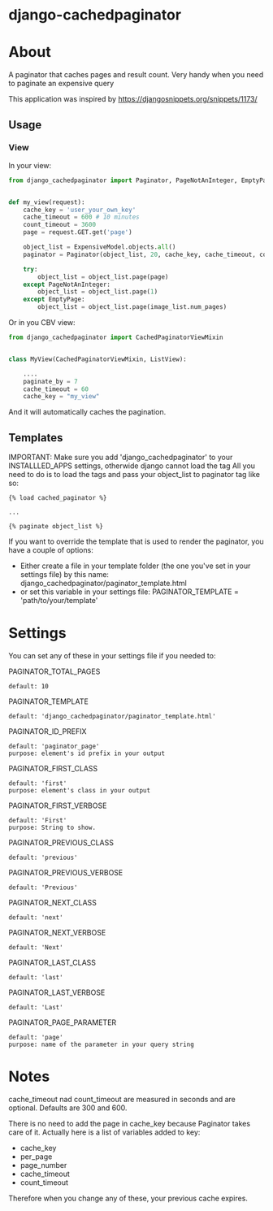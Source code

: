 django-cachedpaginator
============

# About

A paginator that caches pages and result count. Very handy when you need to paginate an expensive query

This application was inspired by https://djangosnippets.org/snippets/1173/

## Usage

### View

In your view:

```python
from django_cachedpaginator import Paginator, PageNotAnInteger, EmptyPage


def my_view(request):
    cache_key = 'user_your_own_key'
    cache_timeout = 600 # 10 minutes
    count_timeout = 3600
    page = request.GET.get('page')

    object_list = ExpensiveModel.objects.all()
    paginator = Paginator(object_list, 20, cache_key, cache_timeout, count_timeout)

    try:
        object_list = object_list.page(page)
    except PageNotAnInteger:
        object_list = object_list.page(1)
    except EmptyPage:
        object_list = object_list.page(image_list.num_pages)
```

Or in you CBV view:

```python
from django_cachedpaginator import CachedPaginatorViewMixin


class MyView(CachedPaginatorViewMixin, ListView):

    ....
    paginate_by = 7
    cache_timeout = 60
    cache_key = "my_view"
```

And it will automatically caches the pagination.


## Templates

IMPORTANT: Make sure you add 'django_cachedpaginator' to your INSTALLLED_APPS settings, otherwide django cannot load the tag
All you need to do is to load the tags and pass your object_list to paginator tag like so:

```twig
{% load cached_paginator %}

...

{% paginate object_list %}
```

If you want to override the template that is used to render the paginator, you have a couple of options:
* Either create a file in your template folder (the one you've set in your settings file) by this name: django_cachedpaginator/paginator_template.html
* or set this variable in your settings file: PAGINATOR_TEMPLATE = 'path/to/your/template'

# Settings

You can set any of these in your settings file if you needed to:

PAGINATOR_TOTAL_PAGES

    default: 10

PAGINATOR_TEMPLATE

    default: 'django_cachedpaginator/paginator_template.html'

PAGINATOR_ID_PREFIX

    default: 'paginator_page'
    purpose: element's id prefix in your output

PAGINATOR_FIRST_CLASS

    default: 'first'
    purpose: element's class in your output

PAGINATOR_FIRST_VERBOSE

    default: 'First'
    purpose: String to show.

PAGINATOR_PREVIOUS_CLASS

    default: 'previous'

PAGINATOR_PREVIOUS_VERBOSE

    default: 'Previous'

PAGINATOR_NEXT_CLASS

    default: 'next'

PAGINATOR_NEXT_VERBOSE

    default: 'Next'

PAGINATOR_LAST_CLASS

    default: 'last'

PAGINATOR_LAST_VERBOSE

    default: 'Last'

PAGINATOR_PAGE_PARAMETER

    default: 'page'
    purpose: name of the parameter in your query string

# Notes

cache_timeout nad count_timeout are measured in seconds and are optional. Defaults are 300 and 600.

There is no need to add the page in cache_key because Paginator takes care of it. Actually here is a list of variables added to key:

* cache_key
* per_page
* page_number
* cache_timeout
* count_timeout

Therefore when you change any of these, your previous cache expires.
